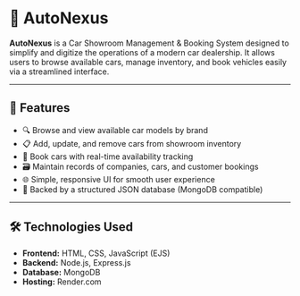 # 🚗 AutoNexus

**AutoNexus** is a Car Showroom Management & Booking System designed to simplify and digitize the operations of a modern car dealership. It allows users to browse available cars, manage inventory, and book vehicles easily via a streamlined interface.

---

## 📌 Features

- 🔍 Browse and view available car models by brand
- 📋 Add, update, and remove cars from showroom inventory
- 🛒 Book cars with real-time availability tracking
- 🗃️ Maintain records of companies, cars, and customer bookings
- 🌐 Simple, responsive UI for smooth user experience
- 💾 Backed by a structured JSON database (MongoDB compatible)

---

## 🛠️ Technologies Used

- **Frontend:** HTML, CSS, JavaScript (EJS)
- **Backend:** Node.js, Express.js
- **Database:** MongoDB 
- **Hosting:** Render.com
